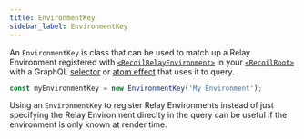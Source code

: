 ```yaml
---
title: EnvironmentKey
sidebar_label: EnvironmentKey
---
```


An `EnvironmentKey` is class that can be used to match up a Relay Environment registered with [`<RecoilRelayEnvironment>`](/docs/recoil-relay/api/RecoilRelayEnvironment) in your [`<RecoilRoot>`](/docs/api-reference/core/RecoilRoot) with a GraphQL [selector](/docs/recoil-relay/graphql-selectors) or [atom effect](/docs/recoil-relay/graphql-effects) that uses it to query.

```jsx
const myEnvironmentKey = new EnvironmentKey('My Environment');
```

Using an `EnvironmentKey` to register Relay Environments instead of just specifying the Relay Environment direclty in the query can be useful if the environment is only known at render time.
